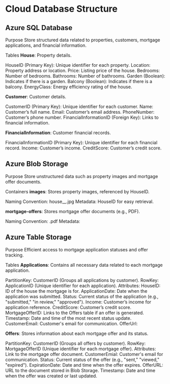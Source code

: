 # Cloud Database Structure

## Azure SQL Database
Purpose
Store structured data related to properties, customers, mortgage applications, and financial information.

Tables
**House**: Property details.

HouseID (Primary Key): Unique identifier for each property.
Location: Property address or location.
Price: Listing price of the house.
Bedrooms: Number of bedrooms.
Bathrooms: Number of bathrooms.
Garden (Boolean): Indicates if there is a garden.
Balcony (Boolean): Indicates if there is a balcony.
EnergyClass: Energy efficiency rating of the house.

**Customer**: Customer details.

CustomerID (Primary Key): Unique identifier for each customer.
Name: Customer’s full name.
Email: Customer’s email address.
PhoneNumber: Customer’s phone number.
FinancialInformationID (Foreign Key): Links to financial information.

**FinancialInformation**: Customer financial records.

FinancialInformationID (Primary Key): Unique identifier for each financial record.
Income: Customer’s income.
CreditScore: Customer’s credit score.

## Azure Blob Storage
Purpose
Store unstructured data such as property images and mortgage offer documents.

Containers
**images**: Stores property images, referenced by HouseID.

Naming Convention: house_<HouseID>_<ImageNumber>.jpg
Metadata: HouseID for easy retrieval.

**mortgage-offers**: Stores mortgage offer documents (e.g., PDF).

Naming Convention: <autogenrated>.pdf
Metadata:

## Azure Table Storage
Purpose
Efficient access to mortgage application statuses and offer tracking.

Tables
**Applications**: Contains all necessary data related to each mortgage application.

PartitionKey: CustomerID (Groups all applications by customer).
RowKey: ApplicationID (Unique identifier for each application).
Attributes:
HouseID: ID of the house the mortgage is for.
ApplicationDate: Date when the application was submitted.
Status: Current status of the application (e.g., "submitted," "in review," "approved").
Income: Customer’s income for application reference.
CreditScore: Customer’s credit score.
MortgageOfferID: Links to the Offers table if an offer is generated.
Timestamp: Date and time of the most recent status update.
CustomerEmail: Customer's email for communication.
OfferUrl:

**Offers**: Stores information about each mortgage offer and its status.

PartitionKey: CustomerID (Groups all offers by customer).
RowKey: MortgageOfferID (Unique identifier for each mortgage offer).
Attributes: Link to the mortgage offer document.
CustomerEmial: Customer's email for communication.
Status: Current status of the offer (e.g., "sent," "viewed," "expired").
ExpirationDate: Date and time when the offer expires.
OfferURL: URL to the document stored in Blob Storage.
Timestamp: Date and time when the offer was created or last updated.